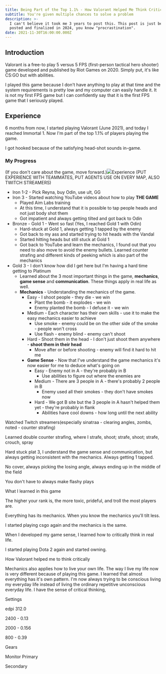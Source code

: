 ```yaml
---
title: Being Part of the Top 1.1% - How Valorant Helped Me Think Critically
subtitle: You're given multiple chances to solve a problem
description: >-
  I can't believe it took me 3 years to post this. This post is just being
  posted and finalized in 2024, you know "procrastination".
date: 2021-11-30T16:00:00.000Z
---
```


## Introduction

Valorant is a free-to play 5 versus 5 FPS (first-person tactical hero shooter) game developed and published by Riot Games on 2020. Simply put, it's like CS:GO but with abilities.

I played this game because I don't have anything to play at that time and the system requirements is pretty low and my computer can easily handle it. It is not my first FPS game but I can confidently say that it is the first FPS game that I seriously played.

## Experience

6 months from now, I started playing Valorant (June 2021), and today I reached Immortal 1. Now I'm part of the top 1.1% of players playing the game.

I got hooked because of the satisfying head-shot sounds in-game.

### My Progress

(If you don't care about the game, move forward.)![](</img/Valorant Ranks.png>)Experience (PUT EXPERIENCE WITH TEAMMATES, PUT AGENTS USE ON EVERY MAP, ALSO TWITCH STREAMERS)

* Iron 1-2 -  Pick Reyna, buy Odin, use ult, GG
* Iron 3 - Started watching YouTube videos about how to play **THE GAME**
  * Played Aim Labs training
  * At this time, I understand that it is possible to tap people heads and not just body shot them
  * Got impatient and always getting tilted and got back to Odin
* Bronze - Gold 1 - Went so fast (Yes, I reached Gold 1 with Odin)
  * Hard-stuck at Gold 1, always getting 1 tapped by the enemy
  * Got back to my ass and started trying to hit heads with the Vandal
  * Started hitting heads but still stuck at Gold 1
  * Got back to YouTube and learn the mechanics, I found out that you need to also move to avoid the enemy bullets. Learned counter strafing and different kinds of peeking which is also part of the mechanics
* Gold 3 - I don't know how did I get here but I'm having a hard time getting to Platinum
  * Learned about the 3 most important things in the game, **mechanics**, **game sense** and **communication**. These things apply in real life as well.
  * **Mechanics** - Understanding the mechanics of the game.
    * Easy - I shoot people - they die - we win
      * Plant the bomb - it explodes - we win
      * Enemy planted the bomb - I defuse it - we win
    * Medium - Each character has their own skills - use it to make the easy mechanics easier to achieve
      * Use smoke - enemy could be on the other side of the smoke - people won't cross
      * Use flash - enemy blind - enemy can't shoot
    * Hard - Shoot them in the head - I don't just shoot them anywhere - **shoot them in their head**
      * Move after or before shooting - enemy will find it hard to hit me
    * **Game Sense** - Now that I've understand the game mechanics it's now easier for me to deduce what's going on
      * Easy - Enemy not in A - they're probably in B
        * Use abilities to figure out where the enemies are
      * Medium - There are 3 people in A - there's probably 2 people in B
        * Enemy used all their smokes - they don't have smokes now
      * Hard - We got B site but the 3 people in A hasn't helped them yet - they're probably in flank
        * Abilities have cool downs - how long until the next ability

Watched Twitch streamers(especially sinatraa - clearing angles, zombs, noted - counter strafing)

Learned double counter strafing, where I strafe, shoot; strafe, shoot; strafe, crouch, spray

Hard stuck plat 3, I understand the game sense and communication, but always getting inconsistent with the mechanics. Always getting 1 tapped.

No cover, always picking the losing angle, always ending up in the middle of the field

You don't have to always make flashy plays

What I learned in this game

The higher your rank is, the more toxic, prideful, and troll the most players are.

Everything has its mechanics. When you know the mechanics you'll tilt less.

I started playing csgo again and the mechanics is the same.

When I developed my game sense, I learned how to critically think in real life.

I started playing Dota 2 again and started owning.

How Valorant helped me to think critically

Mechanics also applies how to live your own life. The way I live my life now is very different because of playing this game. I learned that almost everything has it's own pattern. I'm now always trying to be conscious living my everyday life instead of living the ordinary repetitive unconscious everyday life. I have the sense of critical thinking,

Settings

edpi 312.0

2400 - 0.13

2000 - 0.156

800 - 0.39

Gears

Monitor Primary

Secondary
